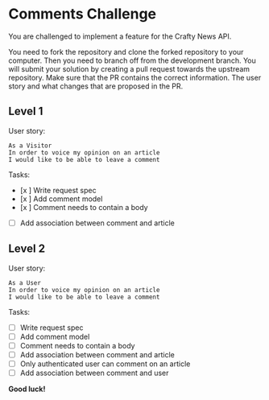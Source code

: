# Comments Challenge
You are challenged to implement a feature for the Crafty News API.

You need to fork the repository and clone the forked repository to your computer. Then you need to branch off from the development branch. You will submit your solution by creating a pull request towards the upstream repository. Make sure that the PR contains the correct information. The user story and what changes that are proposed in the PR.

## Level 1
User story:
```
As a Visitor
In order to voice my opinion on an article
I would like to be able to leave a comment
``` 

Tasks:
- [x ] Write request spec
- [x ] Add comment model
- [x ] Comment needs to contain a body
- [ ] Add association between comment and article


## Level 2
User story:
```
As a User
In order to voice my opinion on an article
I would like to be able to leave a comment
``` 

Tasks:
- [ ] Write request spec
- [ ] Add comment model
- [ ] Comment needs to contain a body
- [ ] Add association between comment and article
- [ ] Only authenticated user can comment on an article
- [ ] Add association between comment and user      

**Good luck!**
